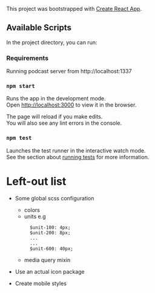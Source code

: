 This project was bootstrapped with [Create React App](https://github.com/facebook/create-react-app).

## Available Scripts

In the project directory, you can run:

### Requirements

Running podcast server from http://localhost:1337

### `npm start`

Runs the app in the development mode.<br>
Open [http://localhost:3000](http://localhost:3000) to view it in the browser.

The page will reload if you make edits.<br>
You will also see any lint errors in the console.

### `npm test`

Launches the test runner in the interactive watch mode.<br>
See the section about [running tests](https://facebook.github.io/create-react-app/docs/running-tests) for more information.


# Left-out list

- Some global scss configuration
  - colors
  - units e.g 
    ```
      $unit-100: 4px;
      $unit-200: 8px;
      ...
      ...
      $unit-600: 40px;
    ```
  - media query mixin

- Use an actual icon package
- Create mobile styles